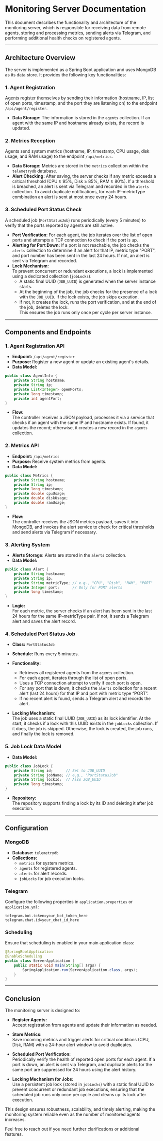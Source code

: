 # Monitoring Server Documentation

This document describes the functionality and architecture of the monitoring server, which is responsible for receiving data from remote agents, storing and processing metrics, sending alerts via Telegram, and performing additional health checks on registered agents.

---

## Architecture Overview

The server is implemented as a Spring Boot application and uses MongoDB as its data store. It provides the following key functionalities:

### 1. Agent Registration

Agents register themselves by sending their information (hostname, IP, list of open ports, timestamp, and the port they are listening on) to the endpoint `/api/agent/register`.

- **Data Storage:** The information is stored in the `agents` collection. If an agent with the same IP and hostname already exists, the record is updated.

### 2. Metrics Reception

Agents send system metrics (hostname, IP, timestamp, CPU usage, disk usage, and RAM usage) to the endpoint `/api/metrics`.

- **Data Storage:** Metrics are stored in the `metrics` collection within the `telemetrydb` database.
- **Alert Checking:** After saving, the server checks if any metric exceeds a critical threshold (CPU ≥ 95%, Disk ≥ 85%, RAM ≥ 80%). If a threshold is breached, an alert is sent via Telegram and recorded in the `alerts` collection. To avoid duplicate notifications, for each IP–metricType combination an alert is sent at most once every 24 hours.

### 3. Scheduled Port Status Check

A scheduled job (`PortStatusJob`) runs periodically (every 5 minutes) to verify that the ports reported by agents are still active.

- **Port Verification:** For each agent, the job iterates over the list of open ports and attempts a TCP connection to check if the port is up.
- **Alerting for Port Down:** If a port is not reachable, the job checks the `alerts` collection to determine if an alert for that IP, metric type "PORT", and port number has been sent in the last 24 hours. If not, an alert is sent via Telegram and recorded.
- **Lock Mechanism:**  
  To prevent concurrent or redundant executions, a lock is implemented using a dedicated collection (`jobLocks`).  
  - A static final UUID (`JOB_UUID`) is generated when the server instance starts.  
  - At the beginning of the job, the job checks for the presence of a lock with the `JOB_UUID`. If the lock exists, the job skips execution.  
  - If not, it creates the lock, runs the port verification, and at the end of the job, deletes the lock.  
  This ensures the job runs only once per cycle per server instance.

---

## Components and Endpoints

### 1. Agent Registration API

- **Endpoint:** `/api/agent/register`
- **Purpose:** Register a new agent or update an existing agent's details.
- **Data Model:**

```java
public class AgentInfo {
    private String hostname;
    private String ip;
    private List<Integer> openPorts;
    private long timestamp;
    private int agentPort;
}
```

- **Flow:**  
  The controller receives a JSON payload, processes it via a service that checks if an agent with the same IP and hostname exists. If found, it updates the record; otherwise, it creates a new record in the `agents` collection.

### 2. Metrics API

- **Endpoint:** `/api/metrics`
- **Purpose:** Receive system metrics from agents.
- **Data Model:**

```java
public class Metrics {
    private String hostname;
    private String ip;
    private long timestamp;
    private double cpuUsage;
    private double diskUsage;
    private double ramUsage;
}
```

- **Flow:**  
  The controller receives the JSON metrics payload, saves it into MongoDB, and invokes the alert service to check for critical thresholds and send alerts via Telegram if necessary.

### 3. Alerting System

- **Alerts Storage:** Alerts are stored in the `alerts` collection.
- **Data Model:**

```java
public class Alert {
    private String hostname;
    private String ip;
    private String metricType; // e.g., "CPU", "Disk", "RAM", "PORT"
    private Integer port;      // Only for PORT alerts
    private long timestamp;
}
```

- **Logic:**  
  For each metric, the server checks if an alert has been sent in the last 24 hours for the same IP–metricType pair. If not, it sends a Telegram alert and saves the alert record.

### 4. Scheduled Port Status Job

- **Class:** `PortStatusJob`
- **Schedule:** Runs every 5 minutes.
- **Functionality:**
  - Retrieves all registered agents from the `agents` collection.
  - For each agent, iterates through the list of open ports.
  - Uses a TCP connection attempt to verify if each port is open.
  - For any port that is down, it checks the `alerts` collection for a recent alert (last 24 hours) for that IP and port with metric type “PORT”.
  - If no recent alert is found, sends a Telegram alert and records the alert.

- **Locking Mechanism:**  
  The job uses a static final UUID (`JOB_UUID`) as its lock identifier. At the start, it checks if a lock with this UUID exists in the `jobLocks` collection. If it does, the job is skipped. Otherwise, the lock is created, the job runs, and finally the lock is removed.

### 5. Job Lock Data Model

- **Data Model:**

```java
public class JobLock {
    private String id;      // Set to JOB_UUID
    private String jobName; // e.g., "PortStatusJob"
    private String lockId;  // Also JOB_UUID
    private long timestamp;
}
```

- **Repository:**  
  The repository supports finding a lock by its ID and deleting it after job execution.

---

## Configuration

### MongoDB

- **Database:** `telemetrydb`
- **Collections:**
  - `metrics` for system metrics.
  - `agents` for registered agents.
  - `alerts` for alert records.
  - `jobLocks` for job execution locks.

### Telegram

Configure the following properties in `application.properties` or `application.yml`:

```
telegram.bot.token=your_bot_token_here
telegram.chat.id=your_chat_id_here
```

### Scheduling

Ensure that scheduling is enabled in your main application class:

```java
@SpringBootApplication
@EnableScheduling
public class ServerApplication {
    public static void main(String[] args) {
        SpringApplication.run(ServerApplication.class, args);
    }
}
```

---

## Conclusion

The monitoring server is designed to:

- **Register Agents:**  
  Accept registration from agents and update their information as needed.

- **Store Metrics:**  
  Save incoming metrics and trigger alerts for critical conditions (CPU, Disk, RAM) with a 24-hour alert window to avoid duplicates.

- **Scheduled Port Verification:**  
  Periodically verify the health of reported open ports for each agent. If a port is down, an alert is sent via Telegram, and duplicate alerts for the same port are suppressed for 24 hours using the alert history.

- **Locking Mechanism for Jobs:**  
  Use a persistent job lock (stored in `jobLocks`) with a static final UUID to prevent concurrent or redundant job executions, ensuring that the scheduled job runs only once per cycle and cleans up its lock after execution.

This design ensures robustness, scalability, and timely alerting, making the monitoring system reliable even as the number of monitored agents increases.

Feel free to reach out if you need further clarifications or additional features.
